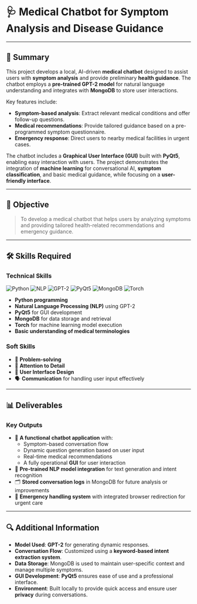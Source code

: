 # 🩺 **Medical Chatbot for Symptom Analysis and Disease Guidance**

---

## 📜 **Summary**

This project develops a local, AI-driven **medical chatbot** designed to assist users with **symptom analysis** and provide preliminary **health guidance**. The chatbot employs a **pre-trained GPT-2 model** for natural language understanding and integrates with **MongoDB** to store user interactions.

Key features include:
- **Symptom-based analysis**: Extract relevant medical conditions and offer follow-up questions.
- **Medical recommendations**: Provide tailored guidance based on a pre-programmed symptom questionnaire.
- **Emergency response**: Direct users to nearby medical facilities in urgent cases.
  
The chatbot includes a **Graphical User Interface (GUI)** built with **PyQt5**, enabling easy interaction with users. The project demonstrates the integration of **machine learning** for conversational AI, **symptom classification**, and basic medical guidance, while focusing on a **user-friendly interface**.

---

## 🎯 **Objective**
> To develop a medical chatbot that helps users by analyzing symptoms and providing tailored health-related recommendations and emergency guidance.

---

## 🛠 **Skills Required**

### **Technical Skills**

![Python](https://img.shields.io/badge/-Python-3776AB?style=for-the-badge&logo=python&logoColor=white)
![NLP](https://img.shields.io/badge/-Natural%20Language%20Processing-007396?style=for-the-badge&logo=nlp&logoColor=white)
![GPT-2](https://img.shields.io/badge/-GPT--2-4A90E2?style=for-the-badge&logo=OpenAI&logoColor=white)
![PyQt5](https://img.shields.io/badge/-PyQt5-41CD52?style=for-the-badge&logo=qt&logoColor=white)
![MongoDB](https://img.shields.io/badge/-MongoDB-47A248?style=for-the-badge&logo=mongodb&logoColor=white)
![Torch](https://img.shields.io/badge/-Torch-EE4C2C?style=for-the-badge&logo=pytorch&logoColor=white)

- **Python programming**
- **Natural Language Processing (NLP)** using GPT-2
- **PyQt5** for GUI development
- **MongoDB** for data storage and retrieval
- **Torch** for machine learning model execution
- **Basic understanding of medical terminologies**

### **Soft Skills**

- 🧠 **Problem-solving**
- 🎯 **Attention to Detail**
- 🎨 **User Interface Design**
- 🗣️ **Communication** for handling user input effectively

---

## 📊 **Deliverables**

### **Key Outputs**

- 🤖 **A functional chatbot application** with:
  - Symptom-based conversation flow
  - Dynamic question generation based on user input
  - Real-time medical recommendations
  - A fully operational **GUI** for user interaction
- 🧠 **Pre-trained NLP model integration** for text generation and intent recognition
- 🗂 **Stored conversation logs** in MongoDB for future analysis or improvements
- 🚨 **Emergency handling system** with integrated browser redirection for urgent care

---

## 🔍 **Additional Information**

- **Model Used**: **GPT-2** for generating dynamic responses.
- **Conversation Flow**: Customized using a **keyword-based intent extraction system**.
- **Data Storage**: MongoDB is used to maintain user-specific context and manage multiple symptoms.
- **GUI Development**: **PyQt5** ensures ease of use and a professional interface.
- **Environment**: Built locally to provide quick access and ensure user **privacy** during conversations.


